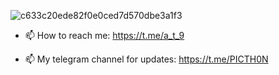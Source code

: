 <link rel="stylesheet" href="https://cdn.jsdelivr.net/gh/devicons/devicon@v2.14.0/devicon.min.css">

![c633c20ede82f0e0ced7d570dbe3a1f3](https://user-images.githubusercontent.com/70382532/138322189-2db8df52-9dcb-40a0-88a8-c365466bd33d.gif)

- 📫 How to reach me: https://t.me/a_t_9

- 📫 My telegram channel for updates: https://t.me/PICTH0N
